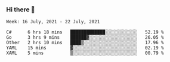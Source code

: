 ### Hi there 👋

<!--START_SECTION:waka-->
```text
Week: 16 July, 2021 - 22 July, 2021

C#      6 hrs 18 mins   █████████████░░░░░░░░░░░░   52.19 % 
Go      3 hrs 9 mins    ██████▓░░░░░░░░░░░░░░░░░░   26.05 % 
Other   2 hrs 10 mins   ████▒░░░░░░░░░░░░░░░░░░░░   17.96 % 
YAML    15 mins         ▓░░░░░░░░░░░░░░░░░░░░░░░░   02.19 % 
XAML    5 mins          ▒░░░░░░░░░░░░░░░░░░░░░░░░   00.79 % 
```
<!--END_SECTION:waka-->
